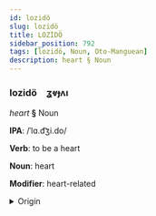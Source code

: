 ```yaml
---
id: lozidö
slug: lozidö
title: LOZİDÖ
sidebar_position: 792
tags: [lozidö, Noun, Oto-Manguean]
description: heart § Noun
---
```


### lozidö&emsp;<span kind="abugida">ʓⱴɟʌı</span>

*heart* **§** Noun

**IPA**: /ˈlɑ.d͡ʒi.do/

**Verb**: to be a heart

**Noun**: heart

**Modifier**: heart-related

<details>
    <summary>Origin</summary>
    Zapotec, Isthmus ladxidó' /ladʒidoʼ/<br/>
    <em>Oto-Manguean Language Family</em>
</details>